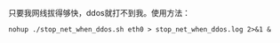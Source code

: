 只要我网线拔得够快，ddos就打不到我。使用方法：
```
nohup ./stop_net_when_ddos.sh eth0 > stop_net_when_ddos.log 2>&1 &
```